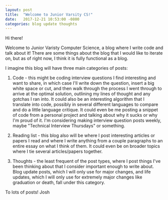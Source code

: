 ```yaml
---
layout: post
title:  "Welcome to Junior Varsity CS!"
date:   2017-12-21 10:53:00 -0800
categories: blog update thoughts
---
```


Hi there!

Welcome to Junior Varisty Computer Science, a blog where I write code and talk about it! There are some things about the blog that I would like to iterate on, but as of right now, I think it is fully functional as a blog.

I imagine this blog will have three main categories of posts:
1. Code - this might be coding interview questions I find interesting and want to share, in which case I'll write down the question, insert a big white space or cut, and then walk through the process I went through to arrive at the optimal solution, outlining my lines of thought and any gotchas I ran into. It could also be an interesting algorithm that I translate into code, possibly in several different languages to compare and do a little language critique. It could even be me posting a snippet of code from a personal project and talking about why it sucks or why I'm proud of it. I'm considering making interview question posts weekly, maybe "Technical Interview Thursdays" or something.

2. Reading list - this blog also will be where I post interesting articles or papers I read and where I write anything from a couple paragraphs to an entire essay on what I think of them. It could even be on broader topics where I tie several articles/papers together.

3. Thoughts - the least frequent of the post types, where I post things I've been thinking about that I consider important enough to write about. Blog update posts, which I will only use for major changes, and life updates, which I will only use for extremely major changes like graduation or death, fall under this category.

To lots of posts!
Josh
